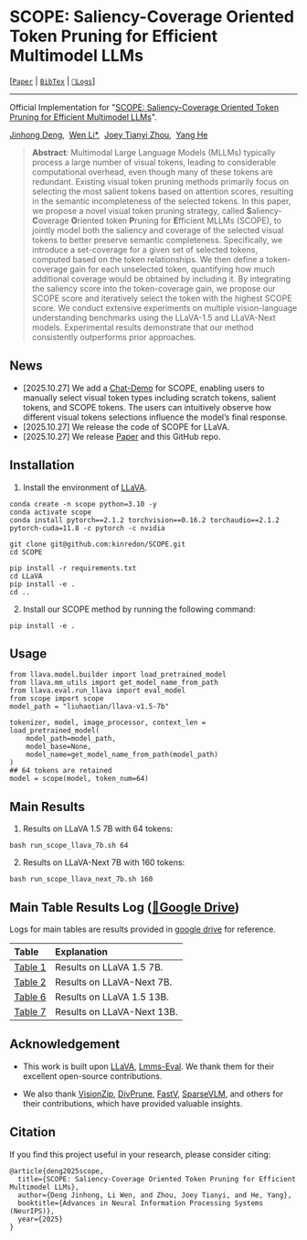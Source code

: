 # SCOPE: Saliency-Coverage Oriented Token Pruning for Efficient Multimodel LLMs
[[`Paper`](https://github.com/kinredon/SCOPE) | [`BibTex`](#citation) | [`📂Logs`](https://drive.google.com/drive/folders/1pat-szhxEG6DW6rtiosysZL2eKOTRsOC?usp=sharing)]

---

Official Implementation for "[SCOPE: Saliency-Coverage Oriented Token Pruning for Efficient Multimodel LLMs](https://github.com/kinredon/SCOPE)".

[Jinhong Deng](https://scholar.google.co.jp/citations?user=XrtJ8mEAAAAJ),&nbsp;
[Wen Li*](https://scholar.google.co.jp/citations?user=yjG4Eg4AAAAJ),&nbsp;
[Joey Tianyi Zhou](https://scholar.google.com/citations?user=cYNqDokAAAAJ),&nbsp;
[Yang He](https://scholar.google.com/citations?user=vvnFsIIAAAAJ)


> **Abstract**:
Multimodal Large Language Models (MLLMs) typically process a large number of visual tokens, leading to considerable computational overhead, even though many of these tokens are redundant. Existing visual token pruning methods primarily focus on selecting the most salient tokens based on attention scores, resulting in the semantic incompleteness of the selected tokens. In this paper, we propose a novel visual token pruning strategy, called **S**aliency-**C**overage **O**riented token **P**runing for **E**fficient MLLMs (SCOPE), to jointly model both the saliency and coverage of the selected visual tokens to better preserve semantic completeness. Specifically, we introduce a set-coverage for a given set of selected tokens, computed based on the token relationships. We then define a token-coverage gain for each unselected token, quantifying how much additional coverage would be obtained by including it. By integrating the saliency score into the token-coverage gain, we propose our SCOPE score and iteratively select the token with the highest SCOPE score. We conduct extensive experiments on multiple vision-language understanding benchmarks using the LLaVA-1.5 and LLaVA-Next models. Experimental results demonstrate that our method consistently outperforms prior approaches.

## News
- [2025.10.27] We add a [Chat-Demo](https://huggingface.co/spaces/kinredon/SCOPE-Chat-Demo) for SCOPE, enabling users to manually select visual token types including scratch tokens, salient tokens, and SCOPE tokens. The users can intuitively observe how different visual tokens selections influence the model’s final response.
- [2025.10.27] We release the code of SCOPE for LLaVA.
- [2025.10.27] We release [Paper]() and this GitHub repo.


## Installation
1. Install the environment of [LLaVA](https://github.com/haotian-liu/LLaVA).
```
conda create -n scope python=3.10 -y
conda activate scope
conda install pytorch==2.1.2 torchvision==0.16.2 torchaudio==2.1.2 pytorch-cuda=11.8 -c pytorch -c nvidia

git clone git@github.com:kinredon/SCOPE.git
cd SCOPE

pip install -r requirements.txt
cd LLaVA
pip install -e .
cd ..
```
2. Install our SCOPE method by running the following command:
```
pip install -e .
```

## Usage
```
from llava.model.builder import load_pretrained_model
from llava.mm_utils import get_model_name_from_path
from llava.eval.run_llava import eval_model
from scope import scope
model_path = "liuhaotian/llava-v1.5-7b"

tokenizer, model, image_processor, context_len = load_pretrained_model(
    model_path=model_path,
    model_base=None,
    model_name=get_model_name_from_path(model_path)
)
## 64 tokens are retained
model = scope(model, token_num=64)
```

## Main Results

1. Results on LLaVA 1.5 7B with 64 tokens:
```
bash run_scope_llava_7b.sh 64
```

2. Results on LLaVA-Next 7B with 160 tokens:
```
bash run_scope_llava_next_7b.sh 160
```

## Main Table Results Log ([📂Google Drive](https://drive.google.com/drive/folders/1pat-szhxEG6DW6rtiosysZL2eKOTRsOC?usp=sharing))

Logs for main tables are results provided in [google drive](https://drive.google.com/drive/folders/1pat-szhxEG6DW6rtiosysZL2eKOTRsOC?usp=sharing) for reference.

| Table | Explanation |
|:-|:-|
| [Table 1](https://drive.google.com/drive/folders/1OsyjCRD1kNWM29c-zqmiArtYcLKFjhEj?usp=sharing) | Results on LLaVA 1.5 7B.|
| [Table 2](https://drive.google.com/drive/folders/1YDd0h0dgz7HawhPwSB-TiKxChbYHHYnF?usp=drive_link) | Results on LLaVA-Next 7B. |
|[Table 6](https://drive.google.com/drive/folders/1QMPmCASwaD-o2kN7IykMyokOCCkv-P09?usp=drive_link)  | Results on LLaVA 1.5 13B. |
|[Table 7](https://drive.google.com/drive/folders/19ybzm80pSpyr_ygxwTkLJ4moknOwYZLO?usp=drive_link)  | Results on LLaVA-Next 13B.|


## Acknowledgement
- This work is built upon [LLaVA](https://llava-vl.github.io/), [Lmms-Eval](https://github.com/EvolvingLMMs-Lab/lmms-eval). We thank them for their excellent open-source contributions.

- We also thank [VisionZip](https://github.com/dvlab-research/VisionZip), [DivPrune](https://github.com/vbdi/divprune), [FastV](https://github.com/pkunlp-icler/FastV), [SparseVLM](https://github.com/Gumpest/SparseVLMs), and others for their contributions, which have provided valuable insights.

## Citation
If you find this project useful in your research, please consider citing:
```
@article{deng2025scope,
  title={SCOPE: Saliency-Coverage Oriented Token Pruning for Efficient Multimodel LLMs},
  author={Deng Jinhong, Li Wen, and Zhou, Joey Tianyi, and He, Yang},
  booktitle={Advances in Neural Information Processing Systems (NeurIPS)},
  year={2025}
}
```